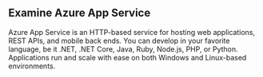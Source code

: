 ## Examine Azure App Service
Azure App Service is an HTTP-based service for hosting web applications, REST APIs, and mobile back ends. 
You can develop in your favorite language, be it .NET, .NET Core, Java, Ruby, Node.js, PHP, or Python. 
Applications run and scale with ease on both Windows and Linux-based environments.